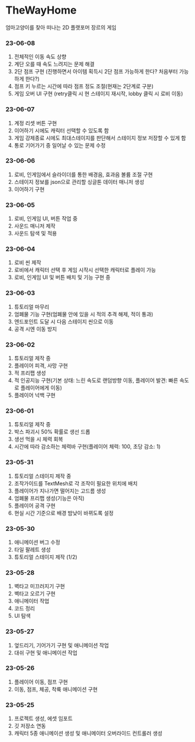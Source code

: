# TheWayHome
엄마고양이를 찾아 떠나는 2D 플랫포머 장르의 게임

### 23-06-08
1. 전체적인 이동 속도 상향
2. 계단 오를 때 속도 느려지는 문제 해결
3. 2단 점프 구현 (진행하면서 아이템 획득시 2단 점프 가능하게 한다? 처음부터 가능하게 한다?)
4. 점프 키 누르는 시간에 따라 점프 정도 조절(현재는 2단계로 구분)
5. 게임 오버 UI 구현 (retry클릭 시 현 스테이지 재시작, lobby 클릭 시 로비 이동)

### 23-06-07
1. 계정 리셋 버튼 구현
2. 이어하기 시에도 캐릭터 선택할 수 있도록 함
3. 게임 강제종료 시에도 최대스테이지를 판단해서 스테이지 정보 저장할 수 있게 함
4. 통로 기어가기 중 일어날 수 있는 문제 수정

### 23-06-06
1. 로비, 인게임에서 슬라이더를 통한 배경음, 효과음 볼륨 조절 구현
2. 스테이지 정보를 json으로 관리할 싱글톤 데이터 매니저 생성
3. 이어하기 구현

### 23-06-05
1. 로비, 인게임 UI, 버튼 작업 중
2. 사운드 매니저 제작
3. 사운드 탐색 및 적용

### 23-06-04
1. 로비 씬 제작
2. 로비에서 캐릭터 선택 후 게임 시작시 선택한 캐릭터로 플레이 가능
3. 로비, 인게임 UI 및 버튼 배치 및 기능 구현 중

### 23-06-03
1. 튜토리얼 마무리
2. 엄폐물 기능 구현(엄폐물 안에 있을 시 적의 추격 해제, 적이 통과)
3. 엔드포인트 도달 시 다음 스테이지 씬으로 이동
4. 공격 시엔 이동 방지

### 23-06-02
1. 튜토리얼 제작 중
2. 플레이어 피격, 사망 구현
3. 적 프리팹 생성
4. 적 인공지능 구현(기본 상태: 느린 속도로 랜덤방향 이동, 플레이어 발견: 빠른 속도로 플레이어에게 이동)
5. 플레이어 넉백 구현

### 23-06-01
1. 튜토리얼 제작 중
2. 박스 파괴시 50% 확률로 생선 드롭
3. 생선 먹을 시 체력 회복
4. 시간에 따라 감소하는 체력바 구현(플레이어 체력: 100, 초당 감소: 1)

### 23-05-31
1. 튜토리얼 스테이지 제작 중
2. 조작가이드를 TextMesh로 각 조작이 필요한 위치에 배치
3. 플레이어가 지나가면 떨어지는 고드름 생성
4. 엄폐물 프리팹 생성(기능은 아직)
5. 플레이어 공격 구현
6. 현실 시간 기준으로 배경 밤낮이 바뀌도록 설정

### 23-05-30
1. 애니메이션 버그 수정
2. 타일 팔레트 생성
3. 튜토리얼 스테이지 제작 (1/2)

### 23-05-28
1. 벽타고 미끄러지기 구현
2. 벽타고 오르기 구현
3. 애니메이터 작업
4. 코드 정리
5. UI 탐색

### 23-05-27
1. 엎드리기, 기어가기 구현 및 애니메이션 작업
2. 대쉬 구현 및 애니메이션 작업

### 23-05-26
1. 플레이어 이동, 점프 구현
2. 이동, 점프, 체공, 착륙 애니메이션 구현

### 23-05-25
1. 프로젝트 생성, 에셋 임포트
2. 깃 저장소 연동
3. 캐릭터 5종 애니메이션 생성 및 애니메이터 오버라이드 컨트롤러 생성